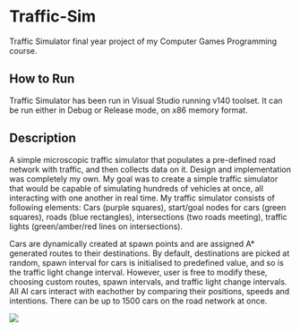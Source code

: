 # Traffic-Sim
Traffic Simulator final year project of my Computer Games Programming course.

<h2>How to Run</h2>
Traffic Simulator has been run in Visual Studio running v140 toolset. It can be run either in Debug or Release mode, on x86 memory format.

<h2>Description</h2>
A simple microscopic traffic simulator that populates a pre-defined road network with traffic, and then collects data on it. 
Design and implementation was completely my own. My goal was to create a simple traffic simulator that would be capable of simulating 
hundreds of vehicles at once, all interacting with one another in real time.
My traffic simulator consists of following elements: Cars (purple squares), start/goal nodes for cars (green squares), roads (blue rectangles), intersections (two roads meeting), traffic lights (green/amber/red lines on intersections).

Cars are dynamically created at spawn points and are assigned A* generated routes to their destinations. 
By default, destinations are picked at random, spawn interval for cars is initialised to predefined value, and so is the traffic light 
change interval. However, user is free to modify these, choosing custom routes, spawn intervals, and traffic light change intervals. 
All AI cars interact with eachother by comparing their positions, speeds and intentions. 
There can be up to 1500 cars on the road network at once.

<img src="https://github.com/marcin388/Traffic-Sim/blob/master/trafficSim.jpg">

